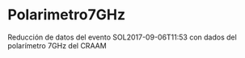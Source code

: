 # Polarimetro7GHz
Reducción de datos del evento SOL2017-09-06T11:53 con dados del polarímetro 7GHz del CRAAM
